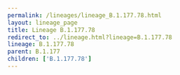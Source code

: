 ```yaml
---
permalink: /lineages/lineage_B.1.177.78.html
layout: lineage_page
title: Lineage B.1.177.78
redirect_to: ../lineage.html?lineage=B.1.177.78
lineage: B.1.177.78
parent: B.1.177
children: ['B.1.177.78']
---
```

